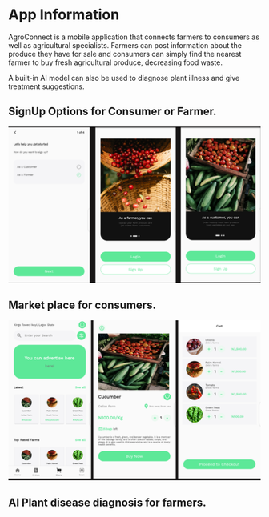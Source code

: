 # App Information

AgroConnect is a mobile application that connects farmers to consumers as well as agricultural specialists. Farmers can post information about the produce they have for sale and consumers can simply find the nearest farmer to buy fresh agricultural produce, decreasing food waste.

A built-in AI model can also be used to diagnose plant illness and give treatment suggestions.

<!-- <p align="center">
<img src="https://github.com/Paulooh007/project_gifs/blob/a635182330aa45ba80d6075af7a582333c89ef55/compressed_gif_AdobeExpress.gif" alt="Demo gif" title="Demo gif" width="500"/>
</p> -->

## SignUp Options for Consumer or Farmer.

![signup](./images/signup.png)

## Market place for consumers.

![order](./images/order.png)

## AI Plant disease diagnosis for farmers.
